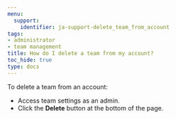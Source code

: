 ```yaml
---
menu:
  support:
    identifier: ja-support-delete_team_from_account
tags:
- administrator
- team management
title: How do I delete a team from my account?
toc_hide: true
type: docs
---
```


To delete a team from an account:

- Access team settings as an admin.
- Click the **Delete** button at the bottom of the page.